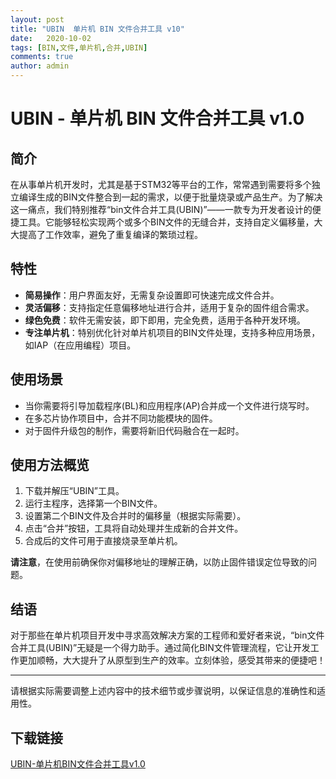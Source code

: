 ```yaml
---
layout: post
title: "UBIN  单片机 BIN 文件合并工具 v10"
date:   2020-10-02
tags: [BIN,文件,单片机,合并,UBIN]
comments: true
author: admin
---
```

# UBIN - 单片机 BIN 文件合并工具 v1.0

## 简介

在从事单片机开发时，尤其是基于STM32等平台的工作，常常遇到需要将多个独立编译生成的BIN文件整合到一起的需求，以便于批量烧录或产品生产。为了解决这一痛点，我们特别推荐“bin文件合并工具(UBIN)”——一款专为开发者设计的便捷工具。它能够轻松实现两个或多个BIN文件的无缝合并，支持自定义偏移量，大大提高了工作效率，避免了重复编译的繁琐过程。

## 特性
- **简易操作**：用户界面友好，无需复杂设置即可快速完成文件合并。
- **灵活偏移**：支持指定任意偏移地址进行合并，适用于复杂的固件组合需求。
- **绿色免费**：软件无需安装，即下即用，完全免费，适用于各种开发环境。
- **专注单片机**：特别优化针对单片机项目的BIN文件处理，支持多种应用场景，如IAP（在应用编程）项目。

## 使用场景
- 当你需要将引导加载程序(BL)和应用程序(AP)合并成一个文件进行烧写时。
- 在多芯片协作项目中，合并不同功能模块的固件。
- 对于固件升级包的制作，需要将新旧代码融合在一起时。

## 使用方法概览
1. 下载并解压“UBIN”工具。
2. 运行主程序，选择第一个BIN文件。
3. 设置第二个BIN文件及合并时的偏移量（根据实际需要）。
4. 点击“合并”按钮，工具将自动处理并生成新的合并文件。
5. 合成后的文件可用于直接烧录至单片机。

**请注意**，在使用前确保你对偏移地址的理解正确，以防止固件错误定位导致的问题。

## 结语
对于那些在单片机项目开发中寻求高效解决方案的工程师和爱好者来说，“bin文件合并工具(UBIN)”无疑是一个得力助手。通过简化BIN文件管理流程，它让开发工作更加顺畅，大大提升了从原型到生产的效率。立刻体验，感受其带来的便捷吧！

---

请根据实际需要调整上述内容中的技术细节或步骤说明，以保证信息的准确性和适用性。

## 下载链接

[UBIN-单片机BIN文件合并工具v1.0](https://pan.quark.cn/s/369f041fb7cf)
